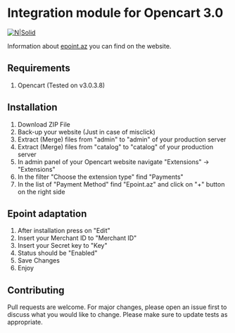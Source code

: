 # Integration module for Opencart 3.0

[![N|Solid](https://epoint.az/images/logo.svg)](https://epoint.az/)

Information about [epoint.az](https://epoint.az) you can find on the website. 

## Requirements
1. Opencart (Tested on v3.0.3.8)

## Installation

1. Download ZIP File
2. Back-up your website (Just in case of misclick)
3. Extract (Merge) files from "admin" to "admin" of your production server
4. Extract (Merge) files from "catalog" to "catalog" of your production server
5. In admin panel of your Opencart website navigate "Extensions" -> "Extensions"
6. In the filter "Choose the extension type" find "Payments"
7. In the list of "Payment Method" find "Epoint.az" and click on "+" button on the right side

## Epoint adaptation
1. After installation press on "Edit"
2. Insert your Merchant ID to "Merchant ID"
3. Insert your Secret key to "Key"
4. Status should be "Enabled"
5. Save Changes
6. Enjoy



## Contributing
Pull requests are welcome. For major changes, please open an issue first to discuss what you would like to change.
Please make sure to update tests as appropriate.